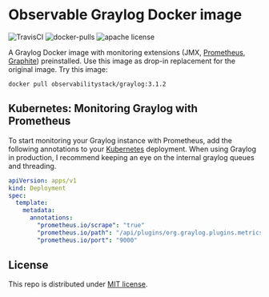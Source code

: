 # Observable Graylog Docker image

![TravisCI](https://travis-ci.org/observabilitystack/docker-graylog.svg?branch=master)
![docker-pulls](https://img.shields.io/docker/pulls/observabilitystack/graylog)
![apache license](https://img.shields.io/github/license/observabilitystack/docker-graylog)

A Graylog Docker image with monitoring extensions (JMX, 
[Prometheus](https://prometheus.io/), [Graphite](https://graphiteapp.org/))
preinstalled. Use this image as drop-in replacement for the original image. 
Try this image:

```
docker pull observabilitystack/graylog:3.1.2
```

## Kubernetes: Monitoring Graylog with Prometheus

To start monitoring your Graylog instance with Prometheus, add the following annotations to your
[Kubernetes](https://kubernetes.io/) deployment. When using Graylog in production, I recommend
keeping an eye on the internal graylog queues and threading.

```yaml
apiVersion: apps/v1
kind: Deployment
spec:
  template:
    metadata:
      annotations:
        "prometheus.io/scrape": "true"
        "prometheus.io/path": "/api/plugins/org.graylog.plugins.metrics.prometheus/metrics"
        "prometheus.io/port": "9000"
```

## License

This repo is distributed under [MIT license](LICENSE).
